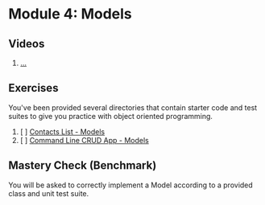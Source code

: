 # Module 4: Models

## Videos

1. [...](./videos/...)

## Exercises

You've been provided several directories that contain starter code and test suites to give you practice with object oriented programming.

1. [ ] [Contacts List - Models](./exercises/contacts-list)
2. [ ] [Command Line CRUD App - Models](./exercises/command-line-crud-app)

## Mastery Check (Benchmark)

You will be asked to correctly implement a Model according to a provided class and unit test suite.

